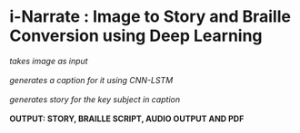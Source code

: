 # i-Narrate : Image to Story and Braille Conversion using Deep Learning </br>
_takes image as input_ </br></br>
_generates a caption for it using CNN-LSTM_ </br></br>
_generates story for the key subject in caption_ </br></br>
__OUTPUT: STORY, BRAILLE SCRIPT, AUDIO OUTPUT AND PDF__ </br></br>
